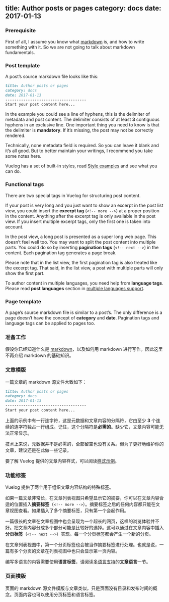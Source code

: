 title: Author posts or pages
category: docs
date: 2017-01-13
------------------------------------
<!-- en-US:+ -->

### Prerequisite

First of all, I assume you know what [markdown](https://en.wikipedia.org/wiki/Markdown) is, and how to write something with it. So we are not going to talk about markdown fundamentals.

### Post template

A post’s source markdown file looks like this:

```md
title: Author posts or pages
category: docs
date: 2017-01-13
------------------------------------
Start your post content here...
```

In the example you could see a line of hyphens, this is the delimiter of metadata and post content. The delimiter consists of at least **3** contiguous hyphens in an exclusive line. One important thing you need to know is that the delimiter is **mandatory**. If it’s missing, the post may not be correctly rendered.

Technically, none metadata field is required. So you can leave it blank and it’s all good. But to better maintain your writings, I recommend you take some notes here.

Vuelog has a set of built-in styles, read [Style examples](#/blog/showcase/2016/style-examples) and see what you can do.

### Functional tags

There are two special tags in Vuelog for structuring post content.

If your post is very long and you just want to show an excerpt in the post list view, you could insert the **excerpt tag** (`<!-- more -->`) at a proper position in the content. Anything after the excerpt tag is only available in the post view. If you insert multiple excerpt tags, only the first one is taken into account.

In the post view, a long post is presented as a super long web page. This doesn’t feel well too. You may want to split the post content into multiple parts. You could do so by inserting **pagination tags** (`<!-- next -->`) in the content. Each pagination tag generates a page break.

Please note that in the list view, the first pagination tag is also treated like the excerpt tag. That said, in the list view, a post with multiple parts will only show the first part.

To author content in multiple languages, you need help from **language tags**. Please read **post languages** section in [multiple languages support](#/blog/docs/2017/multiple-languages-support).

### Page template

A page’s source markdown file is similar to a post’s. The only difference is a page doesn’t have the concept of **category** and **date**. Pagination tags and language tags can be applied to pages too.

<!-- en-US:- -->

<!-- zh-CN:+ -->

### 准备工作

假设你已经知道什么是 [markdown](https://en.wikipedia.org/wiki/Markdown)，以及如何用 markdown 进行写作。因此这里不再介绍 markdown 的基础知识。

### 文章模版

一篇文章的 markdown 源文件大致如下：

```md
title: Author posts or pages
category: docs
date: 2017-01-13
------------------------------------
Start your post content here...
```

上面的示例中有一行连字符，这是元数据和文章内容的分隔符，它由至少 **3** 个连续的连字符独占一行组成。记住，这个分隔符是**必需的**。缺少它，文章内容可能无法正常显示。

技术上来说，元数据并不是必需的，全部留空也没有关系。但为了更好地维护你的文章，建议还是在此做一些记录。

要了解 Vuelog 提供的文章内容样式，可以阅读[样式示例](#/blog/showcase/2016/style-examples)。

### 功能标签

Vuelog 提供了两个用于组织文章内容结构的特殊标签。

如果一篇文章非常长，在文章列表视图只希望显示它的摘要，你可以在文章内容合适的位置插入**摘要标签**（`<!-- more -->`）。摘要标签之后的任何内容都只能在文章视图查看。如果插入了多个摘要标签，只有第一个会起作用。

一篇很长的文章在文章视图中也会呈现为一个超长的网页，这样的浏览体验并不好。把文章内容分成多个部分可能是比较好的选择。这可以通过在文章内容中插入**分页标签**（`<!-- next -->`）实现。每一个分页标签都会产生一个新的分页。

在文章列表视图中，第一个分页标签也会被当作摘要标签进行处理。也就是说，一篇有多个分页的文章在列表视图中也只会显示第一页内容。

编写多语言的内容需要使用**语言标签**，请阅读[多语言支持](#/blog/docs/2017/multiple-languages-support)的**文章语言**一节。

### 页面模版

页面的 markdown 源文件模版与文章类似，只是页面没有目录和发布时间的概念。页面内容也可以使用分页标签和语言标签。

<!-- zh-CN:- -->

